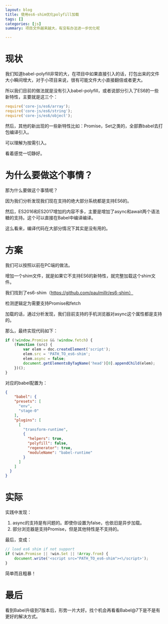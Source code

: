 ```yaml
---
layout: blog
title: 使用es6-shim优化polyfill加载
tags: []
categories: [js]
summary: 项目文件越来越大，有没有办法进一步优化呢

---
```


# 现状

我们知道babel-polyfill非常的大，在项目中如果直接引入的话，打包出来的文件大小瞬间增大，对于小项目来说，很有可能文件大小直接翻倍或者更大。

所以我们目前的做法就是没有引入babel-polyfill，或者说部分引入了ES6的一些新特性，主要就是这三个：

```js
require('core-js/es6/array');
require('core-js/es6/string');
require('core-js/es6/object');
```

然后，其他的新出现的一些新特性比如：Promise，Set之类的，全部靠babel去打包编译引入。

可以理解为按需引入。

看着感觉一切静好。

# 为什么要做这个事情？

那为什么要做这个事情呢？

因为我们分析发现我们现在支持的绝大部分系统都是支持ES6的。

然后，ES2016和ES2017增加的内容不多，主要是增加了async和await两个语法糖的支持。这个可以直接在Babel中编译编译。

这么看来，编译代码在大部分情况下其实是没有用的。

# 方案

我们可以按照以前在PC端的做法。

增加一个shim文件，就是如果它不支持ES6的新特性，就完整加载这个shim文件。

我们找到了es6-shim（https://github.com/paulmillr/es6-shim）

检测逻辑定为需要支持Promise和fetch

加载的话，通过分析发现，我们目前支持的手机浏览器对async这个属性都是支持的。

那么，最终实现代码如下：

```js
if (!window.Promise && !window.fetch) {
    (function (src) {
        var elem = doc.createElement('script');
        elem.src = 'PATH_TO_es6-shim';
        elem.async = false;
        document.getElementsByTagName('head')[0].appendChild(elem);
    })();
}

```

对应的babel配置为：

```json
{
	"babel": {
    "presets": [
      "env",
      "stage-0"
    ],
    "plugins": [
      [
        "transform-runtime",
        {
          "helpers": true,
          "polyfill": false,
          "regenerator": true,
          "moduleName": "babel-runtime"
        }
      ]
    ]
  }
}
```

# 实际

实践中发现：

1. async的支持是有问题的。即使你设置为false，也依旧是异步加载。
2. 部分浏览器是支持Promise，但是其他特性是不支持的。

最后，变成：

```js
// load es6 shim if not support
if (!win.Promise || !win.Set || !Array.from) {
    document.write('<script src="PATH_TO_es6-shim"><\/script>');
}
```
简单而且粗暴！

# 最后

看到Babel升级到7版本后，形势一片大好。找个机会再看看Babel@7下是不是有更好的解决方式。
